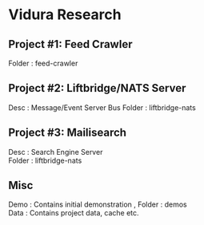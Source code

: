 # Vidura Research

## Project #1: Feed Crawler 
Folder : feed-crawler

## Project #2: Liftbridge/NATS Server
Desc : Message/Event Server Bus
Folder : liftbridge-nats

## Project #3: Mailisearch
Desc :  Search Engine Server <br>
Folder : liftbridge-nats


## Misc
Demo : Contains initial demonstration , Folder : demos <br>
Data : Contains project data, cache etc.
